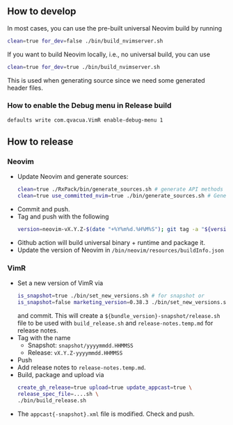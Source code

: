 ## How to develop

In most cases, you can use the pre-built universal Neovim build by running

```bash
clean=true for_dev=false ./bin/build_nvimserver.sh
```

If you want to build Neovim locally, i.e., no universal build, you can use

```bash
clean=true for_dev=true ./bin/build_nvimserver.sh
```

This is used when generating source since we need some generated header files.

### How to enable the Debug menu in Release build

```bash
defaults write com.qvacua.VimR enable-debug-menu 1
```

## How to release

### Neovim

* Update Neovim and generate sources:
    ```bash
    clean=true ./RxPack/bin/generate_sources.sh # generate API methods
    clean=true use_committed_nvim=true ./bin/generate_sources.sh # Generate autocmds and cursorshapes
    ```
* Commit and push.
* Tag and push with the following
    ```bash
   version=neovim-vX.Y.Z-$(date "+%Y%m%d.%H%M%S"); git tag -a "${version}" -m "${version}"; git push origin "${version}"
    ```
* Github action will build universal binary + runtime and package it.
* Update the version of Neovim in `/bin/neovim/resources/buildInfo.json`

### VimR

* Set a new version of VimR via
    ```bash
    is_snapshot=true ./bin/set_new_versions.sh # for snapshot or
    is_snapshot=false marketing_version=0.38.3 ./bin/set_new_versions.sh # for release
    ```
  and commit. This will create a `${bundle_version}-snapshot/release.sh` file to be used
  with `build_release.sh` and `release-notes.temp.md` for release notes.
* Tag with the name
    - Snapshot: `snapshot/yyyymmdd.HHMMSS`
    - Release: `vX.Y.Z-yyyymmdd.HHMMSS`
* Push
* Add release notes to `release-notes.temp.md`.
* Build, package and upload via
    ```bash
    create_gh_release=true upload=true update_appcast=true \
    release_spec_file=....sh \
    ./bin/build_release.sh
    ```
* The `appcast{-snapshot}.xml` file is modified. Check and push.
